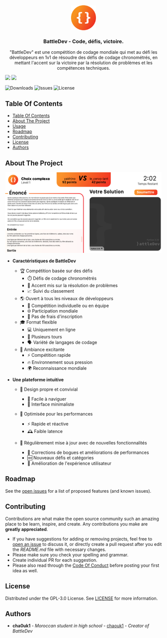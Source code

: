 <br/>
<p align="center">
  <a href="https://raw.githubusercontent.com/cha0uki/BattleDev/main/Asset%2038.png">
    <img src="https://raw.githubusercontent.com/cha0uki/BattleDev/main/Asset%2038.png" alt="Logo" width="80" height="80">
  </a>

  <h3 align="center">BattleDev - Code, défis, victoire.</h3>

  <p align="center">
    "BattleDev" est une compétition de codage mondiale  qui met au défi les développeurs en 1v1 de résoudre des défis de codage chronométrés, en mettant l'accent sur la victoire par la résolution de problèmes et les compétences techniques.
    <br/>
</p>

[![](https://img.shields.io/badge/Discord-Rejoindre-5865F2?style=flat&logo=discord&logoColor=white)](https://discord.gg/vFmCwSzvp)
[![](https://img.shields.io/badge/Instagram-E4405F?style=flat&logo=instagram&logoColor=white)](https://www.instagram.com/cha0uk1/)

![Downloads](https://img.shields.io/github/gist/stars/BattleDev?style=social)  ![Issues](https://img.shields.io/github/issues/PapillonApp/Papillon) ![License](https://img.shields.io/github/license/PapillonApp/Papillon) 

## Table Of Contents

- [Table Of Contents](#table-of-contents)
- [About The Project](#about-the-project)
- [Usage](#usage)
- [Roadmap](#roadmap)
- [Contributing](#contributing)
- [License](#license)
- [Authors](#authors)


## About The Project

![image](https://github.com/cha0uki/BattleDev/blob/e0bcf28e95994ed247cec5beb60a62b22adb0699/Screen%20Shot%202023-04-17%20at%206.06.37%20PM.png)

* **Caractéristiques de BattleDev**
    - 🏆 Compétition basée sur des défis
        + ⏱️ Défis de codage chronométrés
        + 🧩 Accent mis sur la résolution de problèmes
        + 📈 Suivi du classement
    - 🌎 Ouvert à tous les niveaux de développeurs
        + 👥 Compétition individuelle ou en équipe
        + 🌐 Participation mondiale
        + 💸 Pas de frais d'inscription
    - 🎓 Format flexible
        + 💻 Uniquement en ligne
        + 🔄 Plusieurs tours
        + 🗣️ Variété de langages de codage
     - 🎉 Ambiance excitante
        + ⚡ Compétition rapide
        + 🔥 Environnement sous pression
        + 🌍 Reconnaissance mondiale

* **Une plateforme intuitive**
    - 🎨 Design propre et convivial
        + 🧭 Facile à naviguer
        + 🚀 Interface minimaliste
    - 🚀 Optimisée pour les performances
         + ⚡ Rapide et réactive
         + 🕰️ Faible latence

    - 🚀 Régulièrement mise à jour avec de nouvelles fonctionnalités

       + 🐞 Corrections de bogues et améliorations de performances
       + 🆕 Nouveaux défis et catégories
       + 🚀 Amélioration de l'expérience utilisateur



## Roadmap

See the [open issues](https://github.com/BattleDev/BattleDev/issues) for a list of proposed features (and known issues).

## Contributing

Contributions are what make the open source community such an amazing place to be learn, inspire, and create. Any contributions you make are **greatly appreciated**.
* If you have suggestions for adding or removing projects, feel free to [open an issue](https://github.com/PapillonApp/Papillon/issues/new) to discuss it, or directly create a pull request after you edit the *README.md* file with necessary changes.
* Please make sure you check your spelling and grammar.
* Create individual PR for each suggestion.
* Please also read through the [Code Of Conduct](https://github.com/PapillonApp/BattleDev/blob/main/CODE_OF_CONDUCT.md) before posting your first idea as well.


## License

Distributed under the GPL-3.0 License. See [LICENSE](https://github.com/PapillonApp/Papillon/blob/main/LICENSE.md) for more information.

## Authors

* **cha0uk1** - *Moroccan student in high school* - [chaouk1](https://github.com/cha0uk1/) - *Creator of BattleDev*

